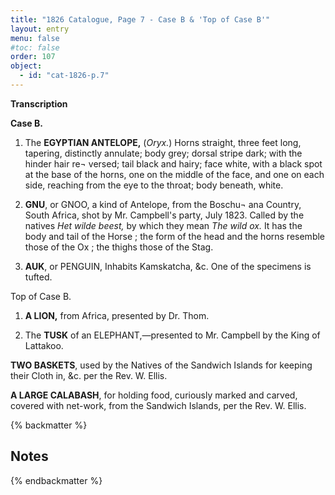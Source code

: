```yaml
---
title: "1826 Catalogue, Page 7 - Case B & 'Top of Case B'"
layout: entry
menu: false
#toc: false
order: 107
object:
  - id: "cat-1826-p.7"
---
```

**Transcription**

**Case B.**

1. The **EGYPTIAN ANTELOPE,** (*Oryx.*)
Horns straight, three feet long, tapering, distinctly annulate;
body grey; dorsal stripe dark; with the hinder hair re¬
versed; tail black and hairy; face white, with a black
spot at the base of the horns, one on the middle of the
face, and one on each side, reaching from the eye to the
throat; body beneath, white.

2. **GNU**, or GNOO, a kind of Antelope, from the Boschu¬
ana Country, South Africa, shot by Mr. Campbell's
party, July 1823.
Called by the natives *Het wilde beest,* by which they mean
*The wild ox.* It has the body and tail of the Horse ; the
form of the head and the horns resemble those of the Ox ;
the thighs those of the Stag.

3. **AUK**, or PENGUIN,
Inhabits Kamskatcha, &c. One of the specimens is tufted.

Top of Case B.

1. **A LION,** from Africa, presented by Dr. Thom.

2. The **TUSK** of an ELEPHANT,—presented to Mr.
Campbell by the King of Lattakoo.

**TWO BASKETS**, used by the Natives of the Sandwich
Islands for keeping their Cloth in, &c. per the Rev.
W. Ellis.

**A LARGE CALABASH**, for holding food, curiously
marked and carved, covered with net-work, from the
Sandwich Islands, per the Rev. W. Ellis.

{% backmatter %}

## Notes

{% endbackmatter %}
